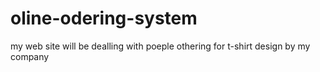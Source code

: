 # oline-odering-system
my web site will be dealling with poeple othering for t-shirt design by my company 
